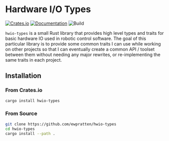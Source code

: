 # Hardware I/O Types
[![Crates.io](https://img.shields.io/crates/v/hwio-types)](https://crates.io/crates/hwio-types) [![Documentation](https://docs.rs/hwio-types/badge.svg)](https://docs.rs/hwio-types) ![Build](https://github.com/Ewpratten/hwio-types/workflows/Build/badge.svg)

`hwio-types` is a small Rust library that provides high level types and traits for basic hardware IO used in robotic control software. The goal of this particular library is to provide some common traits I can use while working on other projects so that I can eventually create a common API / toolset between them without needing any major rewrites, or re-implementing the same traits in each project.

## Installation

### From Crates.io

```sh
cargo install hwio-types
```

### From Source

```sh
git clone https://github.com/ewpratten/hwio-types
cd hwio-types
cargo install --path .
```



